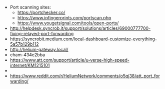 - Port scanning sites:
	- https://portchecker.co/
	- https://www.ipfingerprints.com/portscan.php
	- https://www.yougetsignal.com/tools/open-ports/
- http://helpdesk.syncrob.it/support/solutions/articles/69000777700-fixing-relayed-port-forwarding
- https://syncrobit.medium.com/local-dashboard-customize-everything-5a57b129b112
- http://helium-gateway.local/
- cham-434e2bba
- https://www.att.com/support/article/u-verse-high-speed-internet/KM1215101
-
- https://www.reddit.com/r/HeliumNetwork/comments/o5qj38/att_port_forwarding/